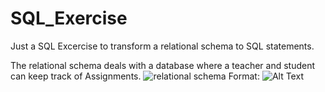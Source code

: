 # SQL_Exercise
Just a SQL Excercise to transform a relational schema to SQL statements.

The relational schema deals with a database where a teacher and student can keep track of Assignments.
![relational schema](SQL_RelationalSchemaExercise/relational_schema.jpg)
Format: ![Alt Text](url)
